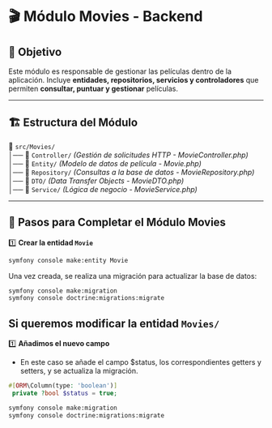 # 🎬 Módulo Movies - Backend

## 📌 Objetivo  
Este módulo es responsable de gestionar las películas dentro de la aplicación. Incluye **entidades, repositorios, servicios y controladores** que permiten **consultar, puntuar y gestionar** películas.

---

## 🏗 Estructura del Módulo  
📂 `src/Movies/`  
│── 📁 `Controller/` *(Gestión de solicitudes HTTP - MovieController.php)*  
│── 📁 `Entity/` *(Modelo de datos de película - Movie.php)*  
│── 📁 `Repository/` *(Consultas a la base de datos - MovieRepository.php)*  
│── 📁 `DTO/` *(Data Transfer Objects - MovieDTO.php)*  
│── 📁 `Service/` *(Lógica de negocio - MovieService.php)*  

---

## 🚀 Pasos para Completar el Módulo Movies  

1️⃣ **Crear la entidad `Movie`**  
   ```bash
   symfony console make:entity Movie
   ```
   Una vez creada, se realiza una migración para actualizar la base de datos:
   ```bash
   symfony console make:migration
   symfony console doctrine:migrations:migrate
   ```

## Si queremos modificar la entidad `Movies/`
1️⃣ **Añadimos el nuevo campo**
   - En este caso se añade el campo $status, los correspondientes getters y setters, y se actualiza la migración.
   ```php
   #[ORM\Column(type: 'boolean')]
    private ?bool $status = true;
   ```
   ```bash
   symfony console make:migration
   symfony console doctrine:migrations:migrate
   ```
